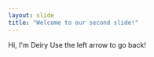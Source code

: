 ```yaml
---
layout: slide
title: "Welcome to our second slide!"
---
```

Hi, I'm Deiry
Use the left arrow to go back!
